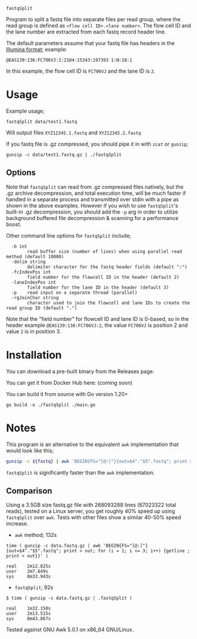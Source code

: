 `fastqSplit`

Program to split a fastq file into separate files per read group, where the read group is defined as `<flow cell ID>.<lane number>`. The flow cell ID and the lane number are extracted from each fastq record header line.

The default parameters assume that your fastq file has headers in the [Illumina format](https://en.wikipedia.org/wiki/FASTQ_format#Illumina_sequence_identifiers); example:

```
@EAS139:136:FC706VJ:2:2104:15343:197393 1:N:18:1
```

In this example, the flow cell ID is `FC706VJ` and the lane ID is `2`.

# Usage

Example usage;

```
fastqSplit data/test1.fastq
```

Will output files `XYZ12345.1.fastq` and `XYZ12345.2.fastq`

If you fastq file is .gz compressed, you should pipe it in with `zcat` or `gunzip`;

```
gunzip -c data/test1.fastq.gz | ./fastqSplit
```

## Options

Note that `fastqSplit` can read from .gz compressed files natively, but the .gz archive decompression, and total execution time, will be much faster if handled in a separate process and transmitted over stdin with a pipe as shown in the above examples. However if you wish to use `fastqSplit`'s built-in .gz decompression, you should add the `-p` arg in order to utilize background buffered file decompression & scanning for a performance boost.

Other command line options for `fastqSplit` include;

```
  -b int
    	read buffer size (number of lines) when using parallel read method (default 10000)
  -delim string
    	delimiter character for the fastq header fields (default ":")
  -fcIndexPos int
    	field number for the flowcell ID in the header (default 2)
  -laneIndexPos int
    	field number for the lane ID in the header (default 3)
  -p	read input on a separate thread (parallel)
  -rgJoinChar string
    	character used to join the flowcell and lane IDs to create the read group ID (default ".")
```

Note that the "field number" for flowcell ID and lane ID is 0-based, so in the header example `@EAS139:136:FC706VJ:2`, the value `FC706VJ` is position 2 and value `2` is in position 3.


# Installation

You can download a pre-built binary from the Releases page.

You can get it from Docker Hub here: (coming soon)

You can build it from source with Go version 1.20+

```
go build -o ./fastqSplit ./main.go
```

# Notes

This program is an alternative to the equivalent `awk` implementation that would look like this;

```bash
gunzip -c ${fastq} | awk 'BEGIN{FS="[@:]"}{out=$4"."$5".fastq"; print > out; for (i = 1; i <= 3; i++) {getline ; print > out}}'
```

`fastqSplit` is significantly faster than the `awk` implementation.

## Comparison

Using a 3.5GB size fastq.gz file with 268093288 lines (67023322 total reads), tested on a Linux server, you get roughly 40% speed up using `fastqSplit` over `awk`. Tests with other files show a similar 40-50% speed increase.

- `awk` method; 132s

```
time ( gunzip -c data.fastq.gz | awk 'BEGIN{FS="[@:]"}{out=$4"."$5".fastq"; print > out; for (i = 1; i <= 3; i++) {getline ; print > out}}' )

real    2m12.825s
user    3m7.649s
sys     0m33.943s
```

- `fastqSplit`; 92s

```
$ time ( gunzip -c data.fastq.gz | .fastqSplit )

real    1m32.150s
user    2m13.515s
sys     0m43.867s
```

Tested against GNU Awk 5.0.1 on x86_64 GNU/Linux.
